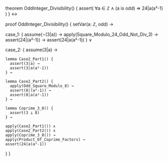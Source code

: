 theorem OddInteger_Divisibility() {
  assert(
    ∀a ∈ ℤ ∧ (a is odd) ⇒ 24|a(a²-1)
  )
} ↔

proof OddInteger_Divisibility() {
  setVar(a: ℤ, odd) →
  
  case_1: {
    assume(¬(3|a)) →
    apply(Square_Modulo_24_Odd_Not_Div_3) →
    assert(24|(a²-1)) →
    assert(24|a(a²-1))
  } ∨
  
  case_2: {
    assume(3|a) →
    
    lemma Case2_Part1() {
      assert(3|a) →
      assert(3|a(a²-1))
    } →
    
    lemma Case2_Part2() {
      apply(Odd_Square_Modulo_8) →
      assert(8|(a²-1)) →
      assert(8|a(a²-1))
    } →
    
    lemma Coprime_3_8() {
      assert(3 ⊥ 8)
    } →
    
    apply(Case2_Part1()) ∧
    apply(Case2_Part2()) ∧
    apply(Coprime_3_8()) →
    apply(Product_Of_Coprime_Factors) →
    assert(24|a(a²-1))
  }
}
